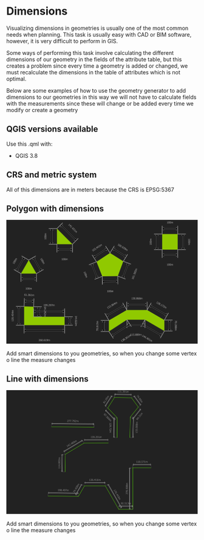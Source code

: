 # Dimensions

Visualizing dimensions in geometries is usually one of the most common needs
when planning. This task is usually easy with CAD or BIM software, however, it
is very difficult to perform in GIS.

Some ways of performing this task involve calculating the different dimensions
of our geometry in the fields of the attribute table, but this creates a problem
since every time a geometry is added or changed, we must recalculate the
dimensions in the table of attributes which is not optimal.

Below are some examples of how to use the geometry generator to add dimensions
to our geometries in this way we will not have to calculate fields with the
measurements since these will change or be added every time we modify or create
a geometry

## QGIS versions available

Use this .qml with: 

- QGIS 3.8

## CRS and metric system

All of this dimensions are in meters because the CRS is EPSG:5367


## Polygon with dimensions

![Polygon Dimensions](../../img/polygon_with_dimensions.png)

Add smart dimensions to you geometries, so when you change some vertex o line
the measure changes

## Line with dimensions

![Line Dimensions](../../img/line_with_dimensions.png)

Add smart dimensions to you geometries, so when you change some vertex o line
the measure changes
